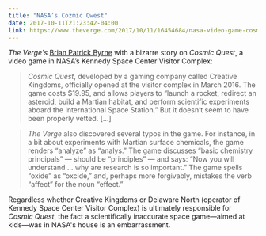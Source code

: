 ```yaml
---
title: "NASA’s Cozmic Qwest"
date: 2017-10-11T21:23:42-04:00
link: https://www.theverge.com/2017/10/11/16454684/nasa-video-game-cosmic-quest-errors-kennedy-center
---
```


_The Verge's_ [Brian Patrick Byrne][verge] with a bizarre story on _Cosmic Quest_, a video game in NASA’s Kennedy Space Center Visitor Complex: 

> _Cosmic Quest_, developed by a gaming company called Creative Kingdoms, officially opened at the visitor complex in March 2016. The game costs $19.95, and allows players to “launch a rocket, redirect an asteroid, build a Martian habitat, and perform scientific experiments aboard the International Space Station.” But it doesn’t seem to have been properly vetted. [...]

> _The Verge_ also discovered several typos in the game. For instance, in a bit about experiments with Martian surface chemicals, the game renders “analyze” as “analys.” The game discusses “basic chemistry principals” — should be “principles” — and says: “Now you will understand … why are research is so important.” The game spells “oxide” as “oxcide,” and, perhaps more forgivably, mistakes the verb “affect” for the noun “effect.”

Regardless whether Creative Kingdoms or Delaware North (operator of Kennedy Space Center Visitor Complex) is ultimately responsible for _Cosmic Quest_, the fact a scientifically inaccurate space game—aimed at kids—was in NASA's house is an embarrassment. 

[verge]: https://www.theverge.com/2017/10/11/16454684/nasa-video-game-cosmic-quest-errors-kennedy-center